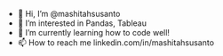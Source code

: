 - 👋 Hi, I’m @mashitahsusanto
- 👀 I’m interested in Pandas, Tableau
- 🌱 I’m currently learning how to code well!
- 📫 How to reach me linkedin.com/in/mashitahsusanto

<!---
mashitahsusanto/mashitahsusanto is a ✨ special ✨ repository because its `README.md` (this file) appears on your GitHub profile.

